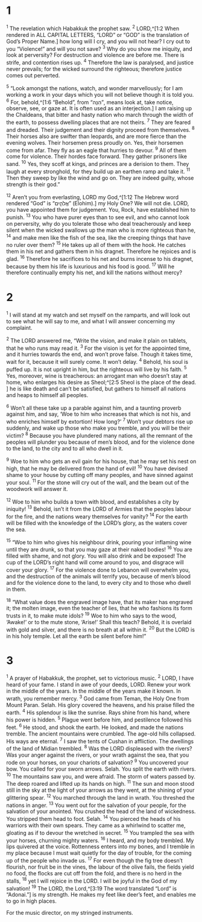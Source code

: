 # 1 
<sup>1</sup> The revelation which Habakkuk the prophet saw. <sup>2</sup> LORD,^[1:2 When rendered in ALL CAPITAL LETTERS, “LORD” or “GOD” is the translation of God’s Proper Name.] how long will I cry, and you will not hear? I cry out to you “Violence!” and will you not save? <sup>3</sup> Why do you show me iniquity, and look at perversity? For destruction and violence are before me. There is strife, and contention rises up. <sup>4</sup> Therefore the law is paralysed, and justice never prevails; for the wicked surround the righteous; therefore justice comes out perverted. 


<sup>5</sup> “Look amongst the nations, watch, and wonder marvellously; for I am working a work in your days which you will not believe though it is told you. <sup>6</sup> For, behold,^[1:6 “Behold”, from “הִנֵּה”, means look at, take notice, observe, see, or gaze at. It is often used as an interjection.] I am raising up the Chaldeans, that bitter and hasty nation who march through the width of the earth, to possess dwelling places that are not theirs. <sup>7</sup> They are feared and dreaded. Their judgement and their dignity proceed from themselves. <sup>8</sup> Their horses also are swifter than leopards, and are more fierce than the evening wolves. Their horsemen press proudly on. Yes, their horsemen come from afar. They fly as an eagle that hurries to devour. <sup>9</sup> All of them come for violence. Their hordes face forward. They gather prisoners like sand. <sup>10</sup> Yes, they scoff at kings, and princes are a derision to them. They laugh at every stronghold, for they build up an earthen ramp and take it. <sup>11</sup> Then they sweep by like the wind and go on. They are indeed guilty, whose strength is their god.” 


<sup>12</sup> Aren’t you from everlasting, LORD my God,^[1:12 The Hebrew word rendered “God” is “אֱלֹהִ֑ים” (Elohim).] my Holy One? We will not die. LORD, you have appointed them for judgement. You, Rock, have established him to punish. <sup>13</sup> You who have purer eyes than to see evil, and who cannot look on perversity, why do you tolerate those who deal treacherously and keep silent when the wicked swallows up the man who is more righteous than he, <sup>14</sup> and make men like the fish of the sea, like the creeping things that have no ruler over them? <sup>15</sup> He takes up all of them with the hook. He catches them in his net and gathers them in his dragnet. Therefore he rejoices and is glad. <sup>16</sup> Therefore he sacrifices to his net and burns incense to his dragnet, because by them his life is luxurious and his food is good. <sup>17</sup> Will he therefore continually empty his net, and kill the nations without mercy?
 

# 2 
<sup>1</sup> I will stand at my watch and set myself on the ramparts, and will look out to see what he will say to me, and what I will answer concerning my complaint. 

<sup>2</sup> The LORD answered me, “Write the vision, and make it plain on tablets, that he who runs may read it. <sup>3</sup> For the vision is yet for the appointed time, and it hurries towards the end, and won’t prove false. Though it takes time, wait for it, because it will surely come. It won’t delay. <sup>4</sup> Behold, his soul is puffed up. It is not upright in him, but the righteous will live by his faith. <sup>5</sup> Yes, moreover, wine is treacherous: an arrogant man who doesn’t stay at home, who enlarges his desire as Sheol;^[2:5 Sheol is the place of the dead. ] he is like death and can’t be satisfied, but gathers to himself all nations and heaps to himself all peoples. 


<sup>6</sup> Won’t all these take up a parable against him, and a taunting proverb against him, and say, ‘Woe to him who increases that which is not his, and who enriches himself by extortion! How long?’ <sup>7</sup> Won’t your debtors rise up suddenly, and wake up those who make you tremble, and you will be their victim? <sup>8</sup> Because you have plundered many nations, all the remnant of the peoples will plunder you because of men’s blood, and for the violence done to the land, to the city and to all who dwell in it. 

<sup>9</sup> Woe to him who gets an evil gain for his house, that he may set his nest on high, that he may be delivered from the hand of evil! <sup>10</sup> You have devised shame to your house by cutting off many peoples, and have sinned against your soul. <sup>11</sup> For the stone will cry out of the wall, and the beam out of the woodwork will answer it. 

<sup>12</sup> Woe to him who builds a town with blood, and establishes a city by iniquity! <sup>13</sup> Behold, isn’t it from the LORD of Armies that the peoples labour for the fire, and the nations weary themselves for vanity? <sup>14</sup> For the earth will be filled with the knowledge of the LORD’s glory, as the waters cover the sea. 

<sup>15</sup> “Woe to him who gives his neighbour drink, pouring your inflaming wine until they are drunk, so that you may gaze at their naked bodies! <sup>16</sup> You are filled with shame, and not glory. You will also drink and be exposed! The cup of the LORD’s right hand will come around to you, and disgrace will cover your glory. <sup>17</sup> For the violence done to Lebanon will overwhelm you, and the destruction of the animals will terrify you, because of men’s blood and for the violence done to the land, to every city and to those who dwell in them. 

<sup>18</sup> “What value does the engraved image have, that its maker has engraved it; the molten image, even the teacher of lies, that he who fashions its form trusts in it, to make mute idols? <sup>19</sup> Woe to him who says to the wood, ‘Awake!’ or to the mute stone, ‘Arise!’ Shall this teach? Behold, it is overlaid with gold and silver, and there is no breath at all within it. <sup>20</sup> But the LORD is in his holy temple. Let all the earth be silent before him!” 

# 3 
<sup>1</sup> A prayer of Habakkuk, the prophet, set to victorious music. <sup>2</sup> LORD, I have heard of your fame. I stand in awe of your deeds, LORD. Renew your work in the middle of the years. In the middle of the years make it known. In wrath, you remember mercy. <sup>3</sup> God came from Teman, the Holy One from Mount Paran. Selah. His glory covered the heavens, and his praise filled the earth. <sup>4</sup> His splendour is like the sunrise. Rays shine from his hand, where his power is hidden. <sup>5</sup> Plague went before him, and pestilence followed his feet. <sup>6</sup> He stood, and shook the earth. He looked, and made the nations tremble. The ancient mountains were crumbled. The age-old hills collapsed. His ways are eternal. <sup>7</sup> I saw the tents of Cushan in affliction. The dwellings of the land of Midian trembled. <sup>8</sup> Was the LORD displeased with the rivers? Was your anger against the rivers, or your wrath against the sea, that you rode on your horses, on your chariots of salvation? <sup>9</sup> You uncovered your bow. You called for your sworn arrows. Selah. You split the earth with rivers. <sup>10</sup> The mountains saw you, and were afraid. The storm of waters passed by. The deep roared and lifted up its hands on high. <sup>11</sup> The sun and moon stood still in the sky at the light of your arrows as they went, at the shining of your glittering spear. <sup>12</sup> You marched through the land in wrath. You threshed the nations in anger. <sup>13</sup> You went out for the salvation of your people, for the salvation of your anointed. You crushed the head of the land of wickedness. You stripped them head to foot. Selah. <sup>14</sup> You pierced the heads of his warriors with their own spears. They came as a whirlwind to scatter me, gloating as if to devour the wretched in secret. <sup>15</sup> You trampled the sea with your horses, churning mighty waters. <sup>16</sup> I heard, and my body trembled. My lips quivered at the voice. Rottenness enters into my bones, and I tremble in my place because I must wait quietly for the day of trouble, for the coming up of the people who invade us. <sup>17</sup> For even though the fig tree doesn’t flourish, nor fruit be in the vines, the labour of the olive fails, the fields yield no food, the flocks are cut off from the fold, and there is no herd in the stalls, <sup>18</sup> yet I will rejoice in the LORD. I will be joyful in the God of my salvation! <sup>19</sup> The LORD, the Lord,^[3:19 The word translated “Lord” is “Adonai.”] is my strength. He makes my feet like deer’s feet, and enables me to go in high places. 


For the music director, on my stringed instruments. 